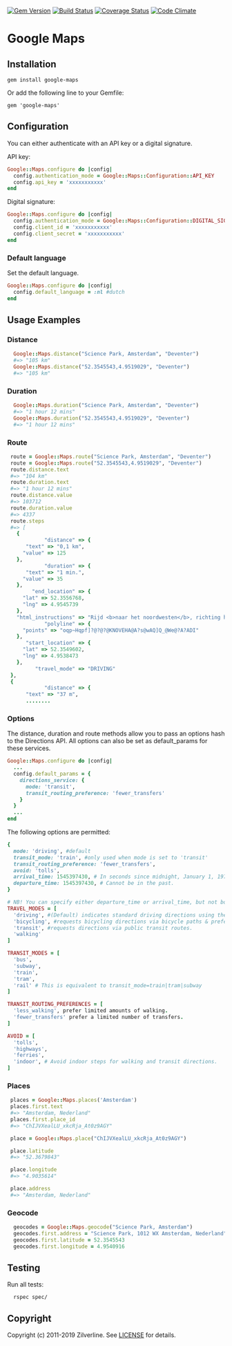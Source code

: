 [![Gem Version](https://badge.fury.io/rb/google-maps.svg)](http://badge.fury.io/rb/google-maps)
[![Build Status](https://travis-ci.org/zilverline/google-maps.svg?branch=master)](https://travis-ci.org/zilverline/google-maps)
[![Coverage Status](https://coveralls.io/repos/zilverline/google-maps/badge.svg?branch=master)](https://coveralls.io/r/zilverline/google-maps?branch=master)
[![Code Climate](https://codeclimate.com/repos/55671579695680044d01e0ac/badges/8f4d88f30585847e4fcf/gpa.svg)](https://codeclimate.com/repos/55671579695680044d01e0ac/feed)

# Google Maps

## Installation

`gem install google-maps`

Or add the following line to your Gemfile:

`gem 'google-maps'`

## Configuration

You can either authenticate with an API key or a digital signature.

API key:

```ruby
Google::Maps.configure do |config|
  config.authentication_mode = Google::Maps::Configuration::API_KEY
  config.api_key = 'xxxxxxxxxxx'
end
```

Digital signature:

```ruby
Google::Maps.configure do |config|
  config.authentication_mode = Google::Maps::Configuration::DIGITAL_SIGNATURE
  config.client_id = 'xxxxxxxxxxx'
  config.client_secret = 'xxxxxxxxxxx'
end
```

### Default language

Set the default language.

```ruby
Google::Maps.configure do |config|
  config.default_language = :nl #dutch
end
```

## Usage Examples

### Distance

```ruby
  Google::Maps.distance("Science Park, Amsterdam", "Deventer")
  #=> "105 km"
  Google::Maps.distance("52.3545543,4.9519029", "Deventer")
  #=> "105 km"
```

### Duration

```ruby
  Google::Maps.duration("Science Park, Amsterdam", "Deventer")
  #=> "1 hour 12 mins"
  Google::Maps.duration("52.3545543,4.9519029", "Deventer")
  #=> "1 hour 12 mins"
```

### Route

```ruby
 route = Google::Maps.route("Science Park, Amsterdam", "Deventer")
 route = Google::Maps.route("52.3545543,4.9519029", "Deventer")
 route.distance.text
 #=> "104 km"
 route.duration.text
 #=> "1 hour 12 mins"
 route.distance.value
 #=> 103712
 route.duration.value
 #=> 4337
 route.steps
 #=> [
   {
            "distance" => {
      "text" => "0,1 km",
     "value" => 125
   },
            "duration" => {
      "text" => "1 min.",
     "value" => 35
   },
        "end_location" => {
     "lat" => 52.3556768,
     "lng" => 4.9545739
   },
   "html_instructions" => "Rijd <b>naar het noordwesten</b>, richting het <b>Science Park</b>",
            "polyline" => {
     "points" => "oqp~Hqpf]?@?@?@KNOVEHA@A?s@wAQ]Q_@We@?A?ADI"
   },
      "start_location" => {
     "lat" => 52.3549602,
     "lng" => 4.9538473
   },
         "travel_mode" => "DRIVING"
 },
 {
            "distance" => {
      "text" => "37 m",
      ........

```

### Options

The distance, duration and route methods allow you to pass an options hash to the Directions API.
All options can also be set as default_params for these services.

```ruby
Google::Maps.configure do |config|
  ...
  config.default_params = {
    directions_service: {
      mode: 'transit',
      transit_routing_preference: 'fewer_transfers'
    }
  }
  ...
end

```

The following options are permitted:

```ruby
{
  mode: 'driving', #default
  transit_mode: 'train', #only used when mode is set to 'transit'
  transit_routing_preference: 'fewer_transfers',
  avoid: 'tolls',
  arrival_time: 1545397430, # In seconds since midnight, January 1, 1970 UTC.
  departure_time: 1545397430, # Cannot be in the past.
}

# NB! You can specify either departure_time or arrival_time, but not both.
TRAVEL_MODES = [
  'driving', #(Default) indicates standard driving directions using the road network.
  'bicycling', #requests bicycling directions via bicycle paths & preferred streets.
  'transit', #requests directions via public transit routes.
  'walking'
]

TRANSIT_MODES = [
  'bus',
  'subway',
  'train',
  'tram',
  'rail' # This is equivalent to transit_mode=train|tram|subway
]

TRANSIT_ROUTING_PREFERENCES = [
  'less_walking', prefer limited amounts of walking.
  'fewer_transfers' prefer a limited number of transfers.
]

AVOID = [
  'tolls',
  'highways',
  'ferries',
  'indoor', # Avoid indoor steps for walking and transit directions.
]

```

### Places

```ruby
 places = Google::Maps.places('Amsterdam')
 places.first.text
 #=> "Amsterdam, Nederland"
 places.first.place_id
 #=> "ChIJVXealLU_xkcRja_At0z9AGY"

 place = Google::Maps.place("ChIJVXealLU_xkcRja_At0z9AGY")

 place.latitude
 #=> "52.3679843"

 place.longitude
 #=> "4.9035614"

 place.address
 #=> "Amsterdam, Nederland"
```

### Geocode

```ruby
  geocodes = Google::Maps.geocode("Science Park, Amsterdam")
  geocodes.first.address = "Science Park, 1012 WX Amsterdam, Nederland"
  geocodes.first.latitude = 52.3545543
  geocodes.first.longitude = 4.9540916
```

## Testing

Run all tests:

```
  rspec spec/
```

## Copyright

Copyright (c) 2011-2019 Zilverline.
See [LICENSE](https://github.com/zilverline/google-maps/blob/master/LICENSE.md) for details.
